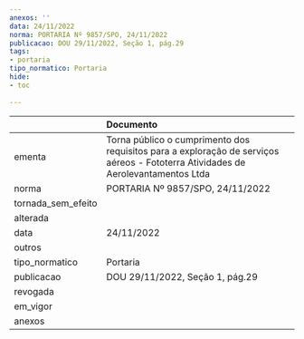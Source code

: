 ```yaml
---
anexos: ''
data: 24/11/2022
norma: PORTARIA Nº 9857/SPO, 24/11/2022
publicacao: DOU 29/11/2022, Seção 1, pág.29
tags:
- portaria
tipo_normatico: Portaria
hide: 
- toc 
 
---
```


|                    | Documento                                                                                                                        |
|:-------------------|:---------------------------------------------------------------------------------------------------------------------------------|
| ementa             | Torna público o cumprimento dos requisitos para a exploração de serviços aéreos - Fototerra Atividades de Aerolevantamentos Ltda |
| norma              | PORTARIA Nº 9857/SPO, 24/11/2022                                                                                                 |
| tornada_sem_efeito |                                                                                                                                  |
| alterada           |                                                                                                                                  |
| data               | 24/11/2022                                                                                                                       |
| outros             |                                                                                                                                  |
| tipo_normatico     | Portaria                                                                                                                         |
| publicacao         | DOU 29/11/2022, Seção 1, pág.29                                                                                                  |
| revogada           |                                                                                                                                  |
| em_vigor           |                                                                                                                                  |
| anexos             |                                                                                                                                  |